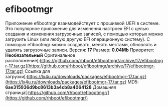 # efibootmgr
Приложение efibootmgr взаимодействует с прошивкой UEFI в системе. Это популярное приложение для изменения настроек EFI с целью создания и изменения загрузочных записей, с помощью которых можно загрузить Linux (или любую другую EFI операционную систему). С помощью efibootmgr можно создавать, менять местами, обновлять и удалять загрузочные записи.
Версия: **17**
Размер: **0.04Mb**
Приоритет: **Необязательный**
Оригинальное расположение[:https://github.com/rhboot/efibootmgr/archive/17/efibootmgr-17.tar.gz](https://github.com/rhboot/efibootmgr/archive/17/efibootmgr-17.tar.gz)
Ссылка для загрузки[:https://lx4u.ru/downloads/packages/efibootmgr-17.tar.gz](https://lx4u.ru/downloads/packages/efibootmgr-17.tar.gz)
MD5: **6ae315936d9bc8613b3a4cb8a4064128**
Домашняя страница[:https://github.com/rhboot/efibootmgr/](https://github.com/rhboot/efibootmgr/)